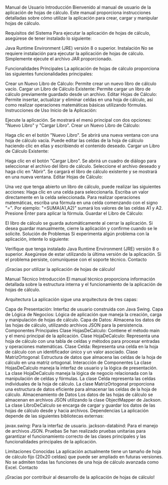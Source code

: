 Manual de Usuario
Introducción
Bienvenido al manual de usuario de la aplicación de hojas de cálculo. Este manual proporciona instrucciones detalladas sobre cómo utilizar la aplicación para crear, cargar y manipular hojas de cálculo.

Requisitos del Sistema
Para ejecutar la aplicación de hojas de cálculo, asegúrese de tener instalado lo siguiente:

Java Runtime Environment (JRE) versión 8 o superior.
Instalación
No se requiere instalación para ejecutar la aplicación de hojas de cálculo. Simplemente ejecute el archivo JAR proporcionado.

Funcionalidades Principales
La aplicación de hojas de cálculo proporciona las siguientes funcionalidades principales:

Crear un Nuevo Libro de Cálculo: Permite crear un nuevo libro de cálculo vacío.
Cargar un Libro de Cálculo Existente: Permite cargar un libro de cálculo previamente guardado desde un archivo.
Editar Hojas de Cálculo: Permite insertar, actualizar y eliminar celdas en una hoja de cálculo, así como realizar operaciones matemáticas básicas utilizando fórmulas.
Instrucciones de Uso
Inicio de la Aplicación:

Ejecute la aplicación.
Se mostrará el menú principal con dos opciones: "Nuevo Libro" y "Cargar Libro".
Crear un Nuevo Libro de Cálculo:

Haga clic en el botón "Nuevo Libro".
Se abrirá una nueva ventana con una hoja de cálculo vacía.
Puede editar las celdas de la hoja de cálculo haciendo clic en ellas y escribiendo el contenido deseado.
Cargar un Libro de Cálculo Existente:

Haga clic en el botón "Cargar Libro".
Se abrirá un cuadro de diálogo para seleccionar el archivo del libro de cálculo.
Seleccione el archivo deseado y haga clic en "Abrir".
Se cargará el libro de cálculo existente y se mostrará en una nueva ventana.
Editar Hojas de Cálculo:

Una vez que tenga abierto un libro de cálculo, puede realizar las siguientes acciones:
Haga clic en una celda para seleccionarla.
Escriba un valor directamente en la celda seleccionada.
Para realizar operaciones matemáticas, escriba una fórmula en una celda comenzando con el signo "=".
Por ejemplo: "=SUMA(A1,A2)" sumará los valores de las celdas A1 y A2.
Presione Enter para aplicar la fórmula.
Guardar el Libro de Cálculo:

El libro de cálculo se guarda automáticamente al cerrar la aplicación.
Si desea guardar manualmente, cierre la aplicación y confirme cuando se le solicite.
Solución de Problemas
Si experimenta algún problema con la aplicación, intente lo siguiente:

Verifique que tenga instalado Java Runtime Environment (JRE) versión 8 o superior.
Asegúrese de estar utilizando la última versión de la aplicación.
Si el problema persiste, comuníquese con el soporte técnico.
Contacto

¡Gracias por utilizar la aplicación de hojas de cálculo!





Manual Técnico
Introducción
El manual técnico proporciona información detallada sobre la estructura interna y el funcionamiento de la aplicación de hojas de cálculo.

Arquitectura
La aplicación sigue una arquitectura de tres capas:

Capa de Presentación: Interfaz de usuario construida con Java Swing.
Capa de Lógica de Negocios: Lógica de aplicación que maneja la creación, carga y manipulación de hojas de cálculo.
Capa de Datos: Almacena los datos de las hojas de cálculo, utilizando archivos JSON para la persistencia.
Componentes Principales
Clase HojasDeCalculo: Contiene el método main y el menú principal de la aplicación.
Clase HojaDeCalculo: Representa una hoja de cálculo con una tabla de celdas y métodos para procesar entradas y operaciones matemáticas.
Clase Celda: Representa una celda en la hoja de cálculo con un identificador único y un valor asociado.
Clase MatrizOrtogonal: Estructura de datos que almacena las celdas de la hoja de cálculo en una matriz ortogonal.
Interacción de Componentes
La clase HojasDeCalculo maneja la interfaz de usuario y la lógica de presentación.
La clase HojaDeCalculo maneja la lógica de negocio relacionada con la manipulación de celdas y fórmulas.
La clase Celda representa las celdas individuales de la hoja de cálculo.
La clase MatrizOrtogonal proporciona una estructura de datos eficiente para almacenar las celdas de la hoja de cálculo.
Almacenamiento de Datos
Los datos de las hojas de cálculo se almacenan en archivos JSON utilizando la clase ObjectMapper de Jackson.
La clase LibroDeCalculo se encarga de cargar y guardar los datos de las hojas de cálculo desde y hacia archivos.
Dependencias
La aplicación depende de las siguientes bibliotecas externas:

javax.swing: Para la interfaz de usuario.
jackson-databind: Para el manejo de archivos JSON.
Pruebas
Se han realizado pruebas unitarias para garantizar el funcionamiento correcto de las clases principales y las funcionalidades principales de la aplicación.

Limitaciones Conocidas
La aplicación actualmente tiene un tamaño de hoja de cálculo fijo (20x20 celdas) que puede ser ampliado en futuras versiones.
No se admiten todas las funciones de una hoja de cálculo avanzada como Excel.
Contacto

¡Gracias por contribuir al desarrollo de la aplicación de hojas de cálculo!
